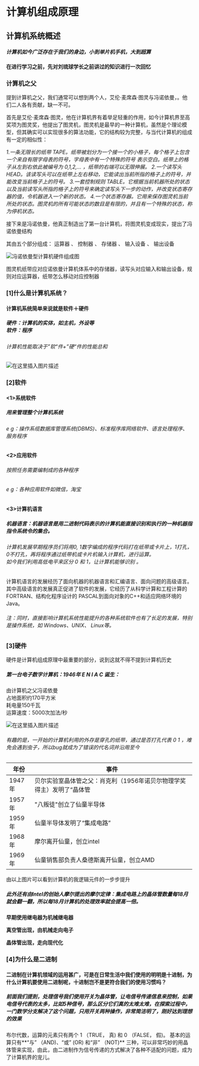 # 计算机组成原理

## 计算机系统概述

#### *计算机如今广泛存在于我们的身边，小到单片机手机，大到超算*

#### 在进行学习之前，先对刘琉球学长之前讲过的知识进行一次回忆

### 计算机之父

提到计算机之父，我们通常可以想到两个人，艾伦·麦席森·图灵与冯诺依曼，。他们二人各有贡献，缺一不可。

首先是艾伦·麦席森·图灵，他在计算机界有着举足轻重的作用，如今计算机界至高奖项为图灵奖，他提出了图灵机，图灵机是最早的一种计算机，虽然是个理论模型，但其确实可以实现很多的算法功能，它的结构较为完整，与当代计算机的组成有一定的相似性：

*1.一条无限长的纸带 TAPE。纸带被划分为一个接一个的小格子，每个格子上包含一个来自有限字母表的符号，字母表中有一个特殊的符号 表示空白。纸带上的格子从左到右依此被编号为 0,1,2,... ，纸带的右端可以无限伸展。*
*2.一个读写头 HEAD。该读写头可以在纸带上左右移动，它能读出当前所指的格子上的符号，并能改变当前格子上的符号。*
*3.一套控制规则 TABLE。它根据当前机器所处的状态以及当前读写头所指的格子上的符号来确定读写头下一步的动作，并改变状态寄存器的值，令机器进入一个新的状态。*
*4.一个状态寄存器。它用来保存图灵机当前所处的状态。图灵机的所有可能状态的数目是有限的，并且有一个特殊的状态，称为停机状态。*

接下来是冯诺依曼，他真正制造出了第一台计算机，将图灵机变成现实，提出了冯诺依曼结构

其由五个部分组成： 运算器 、 控制器 、 存储器 、 输入设备 、 输出设备 

![冯诺依曼型计算机硬件组成图](https://img-blog.csdnimg.cn/92ab1fd724814c53873312761d6fee8f.png?x-oss-process=image/watermark,type_d3F5LXplbmhlaQ,shadow_50,text_Q1NETiBAQ296eV_mmJ8=,size_20,color_FFFFFF,t_70,g_se,x_16)

图灵机纸带应对应诺依曼计算机体系中的存储器，读写头对应输入和输出设备，规则对应运算器，纸带怎么移动对应控制器

### [1]什么是计算机系统？

#### 计算机系统简单来说就是软件＋硬件

##### 硬件：计算机的实体，如主机，外设等<br/>软件：程序

###### 计算机性能取决于”软“件+”硬“件的性能总和

![在这里插入图片描述](https://img-blog.csdnimg.cn/20210117160451896.png?,type_ZmFuZ3poZW5naGVpdGk,shadow_10,text_aHR0cHM6Ly9ibG9nLmNzZG4ubmV0L2hhb2ppZV9kdWFu,size_16,color_FFFFFF,t_70)

### [2]软件

#### <1>系统软件

##### 用来管理整个计算机系统

######  e g：操作系缆数据库管理系统(DBMS)、标准程序库网络软件、语言处理程序、服务程序

#### <2>应用软件

###### 按照任务需要编制成的各种程序

###### e g：各种应用软件如微信，淘宝

#### <3>计算机语言

##### 机器语言：机器语言是**用二进制代码表示的计算机能直接识别和执行的一种机器指指令系统令的集合。**

###### 计算机发展早期程序员们将用0, 1数字编成的程序代码打在纸带或卡片上，1打孔，0不打孔，再将程序通过纸带机或卡片机输入计算机，进行运算。<br/>如今我们利用高低电平来区分 0 和 1，让计算机能够识别 。

计算机语言的发展经历了面向机器的机器语言和汇编语言、面向问题的高级语言。其中高级语言的发展真正促进了软件的发展，它经历了从科学计算和工程计算的 FORTRAN、结构化程序设计的 PASCAL到面向对象的C++和适应网络环境的Java。

###### 注：同时，直接影响计算机系统性能提升的各种系统软件也有了长足的发展，特别是操作系统，如 Windows、UNIX、 Linux等。

### [3]硬件

硬件是计算机组成原理中最重要的部分，说到这就不得不提到计算机历史

##### 第一台电子数字计算机：1946年 E N I A C 诞生：

由计算机之父冯诺依曼<br/>占地面积约170平方米<br/>耗电量150千瓦<br/>运算速度：5000次加法/秒

![在这里插入图片描述](https://img-blog.csdnimg.cn/d74ed2747d63471d933da961fc18b8cd.png)

###### 有趣的是，一开始的计算机利用的外存是穿孔的纸带，通过是否打孔代表 0 1 ，难免会遇到虫子，所以bug就成为了错误的代名词并沿用至今

| 年份   | 事件                                                         |
| ------ | ------------------------------------------------------------ |
| 1947年 | 贝尔实验室晶体管之父：肖克利（1956年诺贝尔物理学奖得主）发明了“晶体管 |
| 1957年 | "八叛徒"创立了仙童半导体                                     |
| 1959年 | 仙童半导体发明了“集成电路”                                   |
| 1968年 | 摩尔离开仙童，创立intel                                      |
| 1969年 | 仙童销售部负责人桑德斯离开仙童，创立AMD                      |

由以上图片可以看到计算机的我逻辑元件的一步步提升

##### 此外还有由Intel的创始人摩尔提出的*摩尔定律：集成电路上的晶体管数量每18月就会翻一翻，所以每18月计算机的处理效率就会提高一倍。*

**早期使用继电器为机械继电器**

**真空管出现，由机械走向电子**

**晶体管出现，走向现代化**

### [4]为什么是二进制

#### 二进制在计算机领域的运用甚广，可是在日常生活中我们使用的明明是十进制，为什么计算机要使用二进制呢，十进制岂不是更符合我们的使用习惯吗？

##### 前面我们提到，处理信号我们使用开关为晶体管，让电信号传递信息来控制，如果电信号代表的太多，比如5种信号，那么区分它们真的太难太难，在探索过程中，一门数学分支解决了这个问题，只用开关两种操作，非常简洁明了，刚好达到理想的效果

布尔代数，运算的元素只有两个 1 （TRUE， 真) 和 0 （FALSE， 假)。 基本的运算只有**“与” （AND)、“或” (OR) 和“非” （NOT)** 三种，可以非常巧妙的用晶体管来实现，由此，由二进制作为信号传递的方式解决了各种不适配的问题，成为了计算机界的宠儿。

